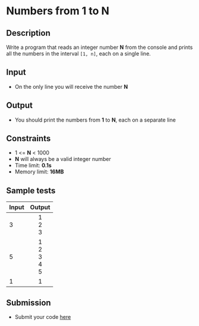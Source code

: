 # Numbers from 1 to N

## Description
Write a program that reads an integer number **N** from the console and prints all the numbers in the interval `[1, n]`, each on a single line.

## Input
- On the only line you will receive the number **N**

## Output
- You should print the numbers from **1** to **N**, each on a separate line

## Constraints
- 1 <= **N** < 1000
- **N** will always be a valid integer number
- Time limit: **0.1s**
- Memory limit: **16MB**

## Sample tests

| Input |           Output          |
|-------|:-------------------------:|
| 3     | 1<br/>2<br/>3             |
| 5     | 1<br/>2<br/>3<br/>4<br/>5 |
| 1     | 1                         |

## Submission
- Submit your code [here](http://bgcoder.com/Contests/Compete/Index/311#6)
